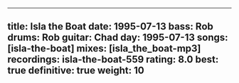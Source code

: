 
---
title: Isla the Boat
date: 1995-07-13
bass:	Rob
drums:	Rob
guitar:	Chad
day: 1995-07-13
songs: [isla-the-boat]
mixes: [isla_the_boat-mp3]
recordings: isla-the-boat-559
rating: 8.0
best: true
definitive: true
weight: 10
---

